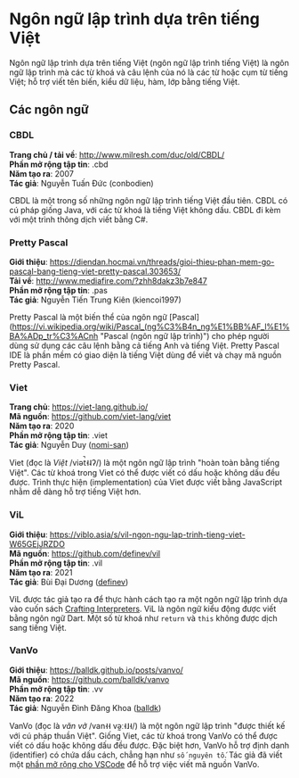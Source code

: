 # Ngôn ngữ lập trình dựa trên tiếng Việt

Ngôn ngữ lập trình dựa trên tiếng Việt (ngôn ngữ lập trình tiếng Việt) là ngôn ngữ lập trình mà các từ khoá và câu lệnh của nó là các từ hoặc cụm từ tiếng Việt; hỗ trợ viết tên biến, kiểu dữ liệu, hàm, lớp bằng tiếng Việt.

## Các ngôn ngữ

### CBDL

**Trang chủ / tải về**: http://www.milresh.com/duc/old/CBDL/  
**Phần mở rộng tập tin**: .cbd  
**Năm tạo ra**: 2007  
**Tác giả**: Nguyễn Tuấn Đức (conbodien)  

CBDL là một trong số những ngôn ngữ lập trình tiếng Việt đầu tiên. CBDL có cú pháp giống Java, với các từ khoá là tiếng Việt không dấu. CBDL đi kèm với một trình thông dịch viết bằng C#.

### Pretty Pascal
**Giới thiệu**: https://diendan.hocmai.vn/threads/gioi-thieu-phan-mem-go-pascal-bang-tieng-viet-pretty-pascal.303653/  
**Tải về**: http://www.mediafire.com/?zhh8dakz3b7e847  
**Phần mở rộng tập tin**: .pas  
**Tác giả**: Nguyễn Tiến Trung Kiên (kiencoi1997)  

Pretty Pascal là một biến thể của ngôn ngữ [Pascal](https://vi.wikipedia.org/wiki/Pascal_(ng%C3%B4n_ng%E1%BB%AF_l%E1%BA%ADp_tr%C3%ACnh "Pascal (ngôn ngữ lập trình)") cho phép người dùng sử dụng các câu lệnh bằng cả tiếng Anh và tiếng Việt. Pretty Pascal IDE là phần mềm có giao diện là tiếng Việt dùng để viết và chạy mã nguồn Pretty Pascal.

### Viet
**Trang chủ**: https://viet-lang.github.io/  
**Mã nguồn**: https://github.com/viet-lang/viet  
**Năm tạo ra**: 2020  
**Phần mở rộng tập tin**: .viet  
**Tác giả**: Nguyễn Duy ([nomi-san](https://github.com/nomi-san))  

Viet (đọc là *Việt* /viət̚˧˨ʔ/) là một ngôn ngữ lập trình "hoàn toàn bằng tiếng Việt". Các từ khoá trong Viet có thể được viết có dấu hoặc không dấu đều được. Trình thực hiện (implementation) của Viet được viết bằng JavaScript nhằm dễ dàng hỗ trợ tiếng Việt hơn.

### ViL
**Giới thiệu**: https://viblo.asia/s/vil-ngon-ngu-lap-trinh-tieng-viet-W65GEjJRZDO  
**Mã nguồn**: https://github.com/definev/vil  
**Phần mở rộng tập tin**: .vil  
**Năm tạo ra**: 2021  
**Tác giả**: Bùi Đại Dương ([definev](https://github.com/definev))  

ViL được tác giả tạo ra để thực hành cách tạo ra một ngôn ngữ lập trình dựa vào cuốn sách [Crafting Interpreters](http://craftinginterpreters.com/ "Crafting Interpreters"). ViL là ngôn ngữ kiểu động được viết bằng ngôn ngữ Dart. Một số từ khoá như `return` và `this` không được dịch sang tiếng Việt.

### VanVo
**Giới thiệu**: https://balldk.github.io/posts/vanvo/  
**Mã nguồn**: https://github.com/balldk/vanvo  
**Phần mở rộng tập tin**: .vv  
**Năm tạo ra**: 2022  
**Tác giả**: Nguyễn Đình Đăng Khoa ([balldk](https://github.com/balldk))  

VanVo (đọc là *văn vở* /van˧˧ və̰ː˧˩˧/) là một ngôn ngữ lập trình "được thiết kế với cú pháp thuần Việt". Giống Viet, các từ khoá trong VanVo có thể được viết có dấu hoặc không dấu đều được. Đặc biệt hơn, VanVo hỗ trợ định danh (identifier) có chứa dấu cách, chẳng hạn như `số nguyên tố`. Tác giả đã viết một [phần mở rộng cho VSCode](https://github.com/balldk/vscode-vanvo "phần mở rộng cho VSCode") để hỗ trợ việc viết mã nguồn VanVo.
